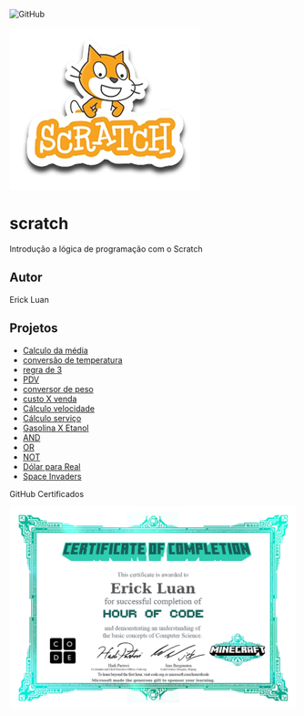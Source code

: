 ![GitHub](https://img.shields.io/github/license/erickluan02/scratch?style=flat)

![scratch](https://github.com/erickluan02/scratch/blob/main/assets/icons/scratch.png)

# scratch
Introduçâo a lógica de programação com o Scratch
## Autor
Erick Luan 

## Projetos 
- [Calculo da média](https://scratch.mit.edu/projects/881964840/)
- [conversão de temperatura](https://scratch.mit.edu/projects/882607736/)
- [regra de 3](https://scratch.mit.edu/projects/882638065/)
- [PDV](https://scratch.mit.edu/projects/883243921/)
- [conversor de peso](https://scratch.mit.edu/projects/884622939/)
- [custo X venda](https://scratch.mit.edu/projects/884627784/)
- [Cálculo velocidade](https://scratch.mit.edu/projects/885343226/)
- [Cálculo serviço](https://scratch.mit.edu/projects/885318629/)
- [Gasolina X Etanol](https://scratch.mit.edu/projects/887261645/)
- [AND](https://scratch.mit.edu/projects/888053970/)
- [OR](https://scratch.mit.edu/projects/888070398/)
- [NOT](https://scratch.mit.edu/projects/888075108/)
- [Dólar para Real](https://scratch.mit.edu/projects/888437555/)
- [Space Invaders](https://scratch.mit.edu/projects/896357290/)


GitHub Certificados 

![GitHub](https://github.com/erickluan02/scratch/blob/main/assets/icons/code-certificado.jpg)
